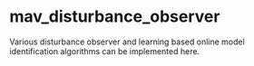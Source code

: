 mav_disturbance_observer 
================

Various disturbance observer and learning based online model identification algorithms can be implemented here.  

